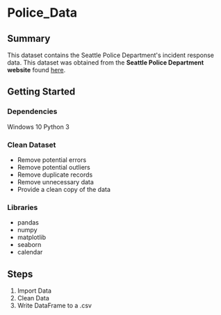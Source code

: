 # Police_Data

## Summary
This dataset contains the Seattle Police Department's incident response data. This dataset was obtained from the **Seattle Police Department website** found [here](https://data.seattle.gov/Public-Safety/Seattle-Police-Department-911-Incident-Response/3k2p-39jp).

## Getting Started
### Dependencies
Windows 10
Python 3

### Clean Dataset
- Remove potential errors
- Remove potential outliers
- Remove duplicate records
- Remove unnecessary data
- Provide a clean copy of the data

### Libraries
- pandas
- numpy
- matplotlib
- seaborn
- calendar


## Steps
1. Import Data
2. Clean Data
3. Write DataFrame to a .csv
